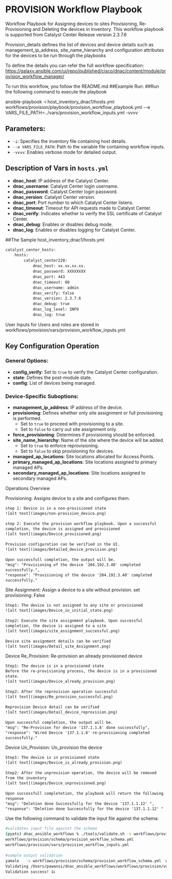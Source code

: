# PROVISION Workflow Playbook
Workflow Playbook for Assigning devices to sites Provisioning, Re-Provisioning and Deleting the devices in Inventory. 
This workflow playbook is supported from Catalyst Center Release version 2.3.7.6

Provision_details defines the list of devices and device details such as management_ip_address, site_name_hierarchy and configuration attributes for the devices to be run through the playbooks

To define the details you can refer the full workflow specification: https://galaxy.ansible.com/ui/repo/published/cisco/dnac/content/module/provision_workflow_manager/

To run this workflow, you follow the README.md 
##Example Run:
##Run the following command to execute the playbook

ansible-playbook -i host_inventory_dnac1/hosts.yml workflows/provision/playbook/provision_workflow_playbook.yml --e VARS_FILE_PATH=../vars/provision_workflow_inputs.yml -vvvv

## Parameters:

- `-i`: Specifies the inventory file containing host details.  
- `--e VARS_FILE_PATH`: Path to the variable file containing workflow inputs.  
- `-vvvv`: Enables verbose mode for detailed output.  

## Description of Vars in `hosts.yml`

- **dnac_host**: IP address of the Catalyst Center.  
- **dnac_username**: Catalyst Center login username.  
- **dnac_password**: Catalyst Center login password.  
- **dnac_version**: Catalyst Center version.  
- **dnac_port**: Port number to which Catalyst Center listens.  
- **dnac_timeout**: Timeout for API requests made to Catalyst Center.  
- **dnac_verify**: Indicates whether to verify the SSL certificate of Catalyst Center.  
- **dnac_debug**: Enables or disables debug mode.  
- **dnac_log**: Enables or disables logging for Catalyst Center. 

##The Sample host_inventory_dnac1/hosts.yml

```bash
catalyst_center_hosts:
    hosts:
        catalyst_center220:
            dnac_host: xx.xx.xx.xx.
            dnac_password: XXXXXXXX
            dnac_port: 443
            dnac_timeout: 60
            dnac_username: admin
            dnac_verify: false
            dnac_version: 2.3.7.6
            dnac_debug: true
            dnac_log_level: INFO
            dnac_log: true
```
User Inputs for Users and roles are stored in  workflows/provision/vars/provision_workflow_inputs.yml

## Key Configuration Operation  

### General Options:  
- **config_verify**: Set to `true` to verify the Catalyst Center configuration.  
- **state**: Defines the post-module state.  
- **config**: List of devices being managed.  

### Device-Specific Suboptions:  
- **management_ip_address**: IP address of the device.  
- **provisioning**: Defines whether only site assignment or full provisioning is performed.  
  - Set to `true` to proceed with provisioning to a site.  
  - Set to `false` to carry out site assignment only.  
- **force_provisioning**: Determines if provisioning should be enforced.  
- **site_name_hierarchy**: Name of the site where the device will be added.  
  - Set to `true` to enforce reprovisioning.  
  - Set to `false` to skip provisioning for devices.  
- **managed_ap_locations**: Site locations allocated for Access Points.  
- **primary_managed_ap_locations**: Site locations assigned to primary managed APs.  
- **secondary_managed_ap_locations**: Site locations assigned to secondary managed APs.

Operations Overview

Provisioning:
    Assigns device to a site and configures them.

    step 1: Device is in a non-provisioned state
    ![alt text](images/non-provision_device.png)

    step 2: Execute the provision workflow playbook. Upon a successful completion, the device is assigned and provisioned
    ![alt text](images/Device_provisioned.png)

    Provision configuration can be verified in the UI. 
    ![alt text](images/Detailed_device_provision.png)

    Upon successfull completion, the output will be.
    "msg": "Provisioning of the device '204.192.3.40' completed successfully.",
    "response": "Provisioning of the device '204.192.3.40' completed successfully."

Site Assignment:
    Assign a device to a site without provision. set provisioning: False

    Step1: The device is not assigned to any site or provisioned 
    ![alt text](images/Device_in_initial_state.png)
    
    Step2: Execute the site assignment playbook. Upon successful completion, the device is assigned to a site
    ![alt text](images/site_assignment_successful.png)

    Device site assignment details can be verified
    ![alt text](images/Detail_site_Assignment.png)
    
Device Re_Provision:
    Re-provision an already provisioned device

    Step1: The device is in a provisioned state
    Before the re-provisioning process, the device is in a provisioned state.
    ![alt text](images/Device_already_provision.png)
    
    Step2: After the reprovision operation successful 
    ![alt text](images/Re_provision_successful.png)

    Reprovision Device detail can be verified
    ![alt text](images/Detail_device_reprovision.png)

    Upon successful completion, the output will be.
    "msg": "Re-Provision for device '137.1.1.8' done successfully",
    "response": "Wired Device '137.1.1.8' re-provisioning completed successfully."

Device Un_Provision:
    Un_provision the device

    Step1: The device is in provisioned state
    ![alt text](images/Device_is_already_provision.png)

    Step2: After the unprovision operation, the device will be removed from the inventory
    ![alt text](images/Device_unprovisioned.png)

    Upon successfull completetion, the playbook will return the following response
    "msg": "Deletion done Successfully for the device '137.1.1.12' ",
    "response": "Deletion done Successfully for the device '137.1.1.12' "


Use the following command to validate the input file against the schema:
```bash
#validates input file against the schema
(pyats) dnac_ansible_workflows % ./tools/validate.sh -s workflows/provision/schema/provision_workflow_schema.yml -d workflows/provision/vars/provision_workflow_inputs.yml 
workflows/provision/schema/provision_workflow_schema.yml
workflows/provision/vars/provision_workflow_inputs.yml

#sample output validation
yamale   -s workflows/provision/schema/provision_workflow_schema.yml  workflows/provision/vars/provision_workflow_inputs.yml
Validating /Users/pawansi/dnac_ansible_workflows/workflows/provision/vars/provision_workflow_inputs.yml...
Validation success! 👍
```